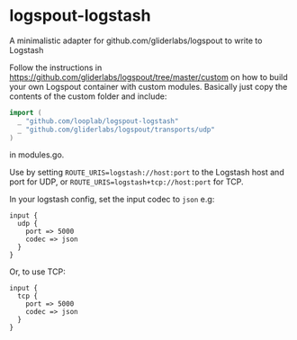 # logspout-logstash
A minimalistic adapter for github.com/gliderlabs/logspout to write to Logstash

Follow the instructions in https://github.com/gliderlabs/logspout/tree/master/custom on how to build your own Logspout container with custom modules. Basically just copy the contents of the custom folder and include:

```go
import (
  _ "github.com/looplab/logspout-logstash"
  _ "github.com/gliderlabs/logspout/transports/udp"
)
```

in modules.go.

Use by setting `ROUTE_URIS=logstash://host:port` to the Logstash host and port for UDP, or `ROUTE_URIS=logstash+tcp://host:port` for TCP.

In your logstash config, set the input codec to `json` e.g:

```
input {
  udp {
    port => 5000
    codec => json
  }
}
```

Or, to use TCP:

```
input {
  tcp {
    port => 5000
    codec => json
  }
}
```
